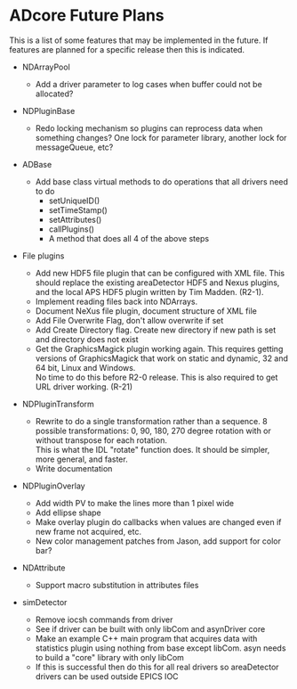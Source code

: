 ADcore Future Plans
===================
This is a list of some features that may be implemented in the future.  If features are
planned for a specific release then this is indicated.

* NDArrayPool
    - Add a driver parameter to log cases when buffer could not be allocated?

* NDPluginBase
    - Redo locking mechanism so plugins can reprocess data when something changes?
      One lock for parameter library, another lock for messageQueue, etc?
      
* ADBase
    - Add base class virtual methods to do operations that all drivers need to do
        - setUniqueID()
        - setTimeStamp()
        - setAttributes()
        - callPlugins()
        - A method that does all 4 of the above steps

* File plugins
    - Add new HDF5 file plugin that can be configured with XML file.  This should replace the
      existing areaDetector HDF5 and Nexus plugins, and the 
      local APS HDF5 plugin written by Tim Madden. (R2-1).
    - Implement reading files back into NDArrays.
    - Document NeXus file plugin, document structure of XML file
    - Add File Overwrite Flag, don't allow overwrite if set
    - Add Create Directory flag.  Create new directory if new path is set and directory does not exist
    - Get the GraphicsMagick plugin working again.  This requires getting versions of GraphicsMagick that 
      work on static and dynamic, 32 and 64 bit, Linux and Windows.  
      No time to do this before R2-0 release. This is also required to get URL driver working. (R-21)

* NDPluginTransform
    - Rewrite to do a single transformation rather than a sequence.  8 possible transformations:
      0, 90, 180, 270 degree rotation with or without transpose for each rotation.  
      This is what the IDL "rotate" function does.  It should be simpler, more general, and faster.
    - Write documentation

* NDPluginOverlay
    - Add width PV to make the lines more than 1 pixel wide
    - Add ellipse shape
    - Make overlay plugin do callbacks when values are changed even if new frame not acquired, etc.
    - New color management patches from Jason, add support for color bar?

* NDAttribute
    - Support macro substitution in attributes files
    
* simDetector
    - Remove iocsh commands from driver
    - See if driver can be built with only libCom and asynDriver core
    - Make an example C++ main program that acquires data with statistics plugin using nothing
      from base except libCom.  asyn needs to build a "core" library with only libCom
    - If this is successful then do this for all real drivers so areaDetector drivers can be used
      outside EPICS IOC





